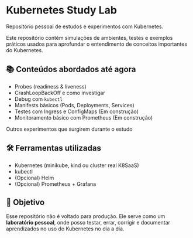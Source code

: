 # Kubernetes Study Lab

Repositório pessoal de estudos e experimentos com Kubernetes.

Este repositório contém simulações de ambientes, testes e exemplos práticos usados para aprofundar o entendimento de conceitos importantes do Kubernetes.

## 📚 Conteúdos abordados até agora

- Probes (readiness & liveness)
- CrashLoopBackOff e como investigar
- Debug com `kubectl`
- Manifests básicos (Pods, Deployments, Services)
- Testes com Ingress e ConfigMaps (Em construção)
- Monitoramento básico com Prometheus (Em construção)

Outros experimentos que surgirem durante o estudo

## 🛠️ Ferramentas utilizadas

- Kubernetes (minikube, kind ou cluster real K8SaaS)
- kubectl
- (Opcional) Helm
- (Opcional) Prometheus + Grafana

## 🧪 Objetivo

Esse repositório não é voltado para produção. Ele serve como um **laboratório pessoal**, onde posso testar, errar, corrigir e documentar aprendizados no uso do Kubernetes no dia a dia.


